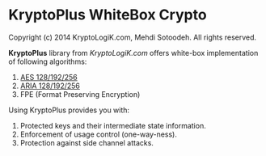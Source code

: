 KryptoPlus WhiteBox Crypto
==========================
Copyright (c) 2014 KryptoLogiK.com, Mehdi Sotoodeh. All rights reserved.


**KryptoPlus** library from *KryptoLogiK.com* offers white-box implementation of following algorithms:

1. [AES 128/192/256](http://kryptologik.com/demo/)
2. [ARIA 128/192/256](http://kryptologik.com/demo/aria/)
3. FPE (Format Preserving Encryption)

Using KryptoPlus provides you with:

1. Protected keys and their intermediate state information.
2. Enforcement of usage control (one-way-ness).
3. Protection against side channel attacks.
    
